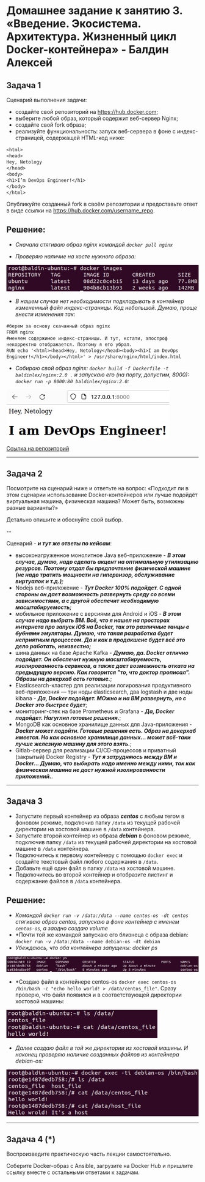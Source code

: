 # Домашнее задание к занятию 3. «Введение. Экосистема. Архитектура. Жизненный цикл Docker-контейнера» - Балдин Алексей

## Задача 1

Сценарий выполнения задачи:

- создайте свой репозиторий на https://hub.docker.com;
- выберите любой образ, который содержит веб-сервер Nginx;
- создайте свой fork образа;
- реализуйте функциональность:
запуск веб-сервера в фоне с индекс-страницей, содержащей HTML-код ниже:
```
<html>
<head>
Hey, Netology
</head>
<body>
<h1>I’m DevOps Engineer!</h1>
</body>
</html>
```

Опубликуйте созданный fork в своём репозитории и предоставьте ответ в виде ссылки на https://hub.docker.com/username_repo.

## Решение:

- *Сначала стягиваю образ nginx командой ```docker pull nginx```*

- *Проверяю наличие на хосте нужного образа:* 

![DOCKER](images/1.jpg)

- *В нашем случае нет необходимости подкладывать в контейнер измененный файл индекс-страницы. Код небольшой. Думаю, проще внести изменения так:* 

```
#берем за основу скачанный образ nginx 
FROM nginx
#меняем содержимое индекс-страницы. И тут, кстати, апостроф некорректно отображается. Поэтому я его убрал.
RUN echo '<html><head>Hey, Netology</head><body><h1>I am DevOps Engineer!</h1></body></html>' > /usr/share/nginx/html/index.html
```

- *Собираю свой образ nginx: ```docker build -f Dockerfile -t baldinlex/nginx:2.0 .``` и запускаю его (на порту, допустим, 8000): ```docker run -p 8000:80 baldinlex/nginx:2.0```:*

![DOCKER](images/2.jpg)

[Ссылка на репозиторий](https://hub.docker.com/repository/docker/baldinlex/nginx/general)

---

## Задача 2

Посмотрите на сценарий ниже и ответьте на вопрос:
«Подходит ли в этом сценарии использование Docker-контейнеров или лучше подойдёт виртуальная машина, физическая машина? Может быть, возможны разные варианты?»

Детально опишите и обоснуйте свой выбор.

--

Сценарий - ***и тут же ответы по кейсам***:

- высоконагруженное монолитное Java веб-приложение - ***В этом случае, думаю, надо сделать акцент на оптимальную утилизацию резурсов. Поэтому отдал бы предпочтение физической машине (не надо тратить мощности на гипервизор, обслуживание виртуалок и т.д.);***
- Nodejs веб-приложение - ***Тут Docker 100% подойдет. С одной стороны он дает возможность развернуть среду со всеми зависимостями, а с другой обеспечит необходимую масштабируемость;***
- мобильное приложение c версиями для Android и iOS - ***В этом случае надо выбрать ВМ. Всё, что я нашел на просторах интернета про запуск iOS на Docker, так это различные ~~танцы с бубнами~~ эмуляторы. Думаю, что такая разработка будет неприятным процессом. Да и как в продакшене будет всё это дело работать, неизвестно;***
- шина данных на базе Apache Kafka - ***Думаю, да. Docker отлично подойдет. Он обеспечит нужную масштабируемость, изолированность сервисов, а также дает возможность отката на предыдущую версию. Как говорится "то, что доктор прописал". Образы на докерхаб есть готовые.***;
- Elasticsearch-кластер для реализации логирования продуктивного веб-приложения — три ноды elasticsearch, два logstash и две ноды kibana - ***Да, Docker подойдет. МОжно и на ВМ развернуть, но с Docker это быстрее будет***;
- мониторинг-стек на базе Prometheus и Grafana - ***Да, Docker подойдет. Нагуглил готовые решения.***;
- MongoDB как основное хранилище данных для Java-приложения - ***Docker может подойти. Готовые решения есть. Образ на докерхаб имеется. Но как основное хранилище данных... может всё-таки лучше железную машину для этого взять.***;
- Gitlab-сервер для реализации CI/CD-процессов и приватный (закрытый) Docker Registry - ***Тут я затрудняюсь между ВМ и Docker... Думаю, что выбирать надо именно между ними, так как физическая машина не даст нужной изолированности приложений.***.

---

## Задача 3

- Запустите первый контейнер из образа ***centos*** c любым тегом в фоновом режиме, подключив папку ```/data``` из текущей рабочей директории на хостовой машине в ```/data``` контейнера.
- Запустите второй контейнер из образа ***debian*** в фоновом режиме, подключив папку ```/data``` из текущей рабочей директории на хостовой машине в ```/data``` контейнера.
- Подключитесь к первому контейнеру с помощью ```docker exec``` и создайте текстовый файл любого содержания в ```/data```.
- Добавьте ещё один файл в папку ```/data``` на хостовой машине.
- Подключитесь во второй контейнер и отобразите листинг и содержание файлов в ```/data``` контейнера.

## Решение:

- *Командой ```docker run -v /data:/data --name centos-os -dt centos``` стягиваю образ centos, запускаю в фоне контейнер с именем ```centos-os```, а заодно создаю volume*
- *Почти той же командой запускаю его близнеца с образа debian: ```docker run -v /data:/data --name debian-os -dt debian```
- *Убеждаюсь, что оба контейнера запущены: docker ps*

![DOCKER](images/3.jpg)

- *Создаю файл в контейнере centos-os ```docker exec centos-os /bin/bash -c "echo hello world! > /data/centos_file"```. Сразу проверю, что файл появился и в соответствующей директории хостовой машины:

![DOCKER](images/4.jpg)

- *Далее создаю файл в той же директории из хостовой машины. И наконец проверяю наличие созданных файлов из контейнера debian-os:*  

![DOCKER](images/5.jpg)

---

## Задача 4 (*)

Воспроизведите практическую часть лекции самостоятельно.

Соберите Docker-образ с Ansible, загрузите на Docker Hub и пришлите ссылку вместе с остальными ответами к задачам.

